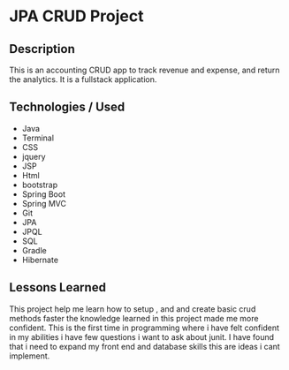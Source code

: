 # JPA CRUD Project

## Description

This is an accounting CRUD app to track revenue and expense, and return the analytics. It is a fullstack application.

## Technologies / Used

 * Java
 * Terminal
 * CSS
 * jquery
 * JSP
 * Html
 * bootstrap
 * Spring Boot
 * Spring MVC
 * Git
 * JPA
 * JPQL
 * SQL
 * Gradle
 * Hibernate

## Lessons Learned

This project help me learn how to setup , and and create basic crud methods faster the knowledge learned in this project made me more confident. This is the first time in programming where i have felt confident in my abilities i have few questions i want to ask about junit. I have found that i need to expand my front end and database skills this are ideas i cant implement.
